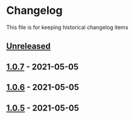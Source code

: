# Changelog

This file is for keeping historical changelog items

## [Unreleased]

## [1.0.7] - 2021-05-05

## [1.0.6] - 2021-05-05

## [1.0.5] - 2021-05-05

[Unreleased]: https://github.com/huseyinbabal/git-flow-gh-actions/compare/1.0.7...HEAD

[1.0.7]: https://github.com/huseyinbabal/git-flow-gh-actions/compare/1.0.6...1.0.7

[1.0.6]: https://github.com/huseyinbabal/git-flow-gh-actions/compare/1.0.5...1.0.6

[1.0.5]: https://github.com/huseyinbabal/git-flow-gh-actions/compare/289d4d3ab5d970dac784b59e2901918519b04c78...1.0.5
